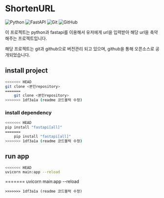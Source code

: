 # ShortenURL

![Python](https://img.shields.io/badge/python-3670A0?style=for-the-badge&logo=python&logoColor=ffdd54)
![FastAPI](https://img.shields.io/badge/FastAPI-005571?style=for-the-badge&logo=fastapi)
![Git](https://img.shields.io/badge/git-%23F05033.svg?style=for-the-badge&logo=git&logoColor=white)
![GitHub](https://img.shields.io/badge/github-%23121011.svg?style=for-the-badge&logo=github&logoColor=white)


이 프로젝트는 python과 fastapi를 이용해서 유저에게 url을 입력받아 해당 url을 축약해주는 프로젝트입니다.

해당 프로젝트는 git과 github으로 버전관리 되고 있으며, github을 통해 오픈소스로 공개되었습니다.

## install project
```bash
<<<<<<< HEAD
git clone <본인repository>
=======
    git clone <본인repository>
>>>>>>> 1df3a1a (readme 코드블럭 수정)
```

### install dependency
```bash
<<<<<<< HEAD
pip install "fastapi[all]"
=======
    pip install "fastapi[all]"
>>>>>>> 1df3a1a (readme 코드블럭 수정)
```

## run app
```bash
<<<<<<< HEAD
uvicorn main:app --reload
```
=======
    uvicorn main:app --reload
```
>>>>>>> 1df3a1a (readme 코드블럭 수정)
